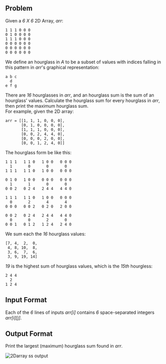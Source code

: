 ## Problem
Given a *6 X 6* 2D Array, *arr*:
```
1 1 1 0 0 0
0 1 0 0 0 0
1 1 1 0 0 0
0 0 0 0 0 0
0 0 0 0 0 0
0 0 0 0 0 0
```
We define an hourglass in *A* to be a subset of values with indices falling in this pattern in *arr*'s graphical representation:
```
a b c
  d
e f g
```
There are *16* hourglasses in *arr*, and an hourglass sum is the sum of an hourglass' values. Calculate the hourglass sum for every hourglass in *arr*, then print the maximum hourglass sum.  
For example, given the 2D array:
```
arr = [[1, 1, 1, 0, 0, 0], 
       [0, 1, 0, 0, 0, 0], 
       [1, 1, 1, 0, 0, 0], 
       [0, 0, 2, 4, 4, 0], 
       [0, 0, 0, 2, 0, 0], 
       [0, 0, 1, 2, 4, 0]]
```
The hourglass form be like this:
```
1 1 1   1 1 0   1 0 0   0 0 0
  1       0       0       0  
1 1 1   1 1 0   1 0 0   0 0 0

0 1 0   1 0 0   0 0 0   0 0 0
  1       1       0       0  
0 0 2   0 2 4   2 4 4   4 4 0

1 1 1   1 1 0   1 0 0   0 0 0
  0       2       4       4  
0 0 0   0 0 2   0 2 0   2 0 0

0 0 2   0 2 4   2 4 4   4 4 0
  0       0       2       0  
0 0 1   0 1 2   1 2 4   2 4 0
```
We sum each the *16* hourglass values:
```
[7, 4,  2,  0, 
 4, 8, 10,  8, 
 3, 6,  7,  6, 
 3, 9, 19, 14]
```
*19* is the highest sum of hourglass values, which is the *15th* hourgless:
```
2 4 4 
  2     
1 2 4 
```
## Input Format
Each of the *6* lines of inputs *arr[i]* contains *6* space-separated integers *arr[i][j]*.

## Output Format
Print the largest (maximum) hourglass sum found in *arr*.

![2Darray ss output](https://github.com/kei-001/practice/blob/master/2DArray-DS/Screen%20Shot%202019-02-11%20at%2010.31.21.png)